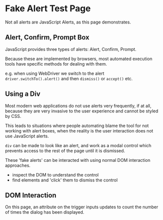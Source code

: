 # Fake Alert Test Page

<div class="explanation">
        <p>Not all alerts are JavaScript Alerts, as this page demonstrates.
        </p>
</div>

## Alert, Confirm, Prompt Box

JavaScript provides three types of alerts: Alert, Confirm, Prompt.

Because these are implemented by browsers, most automated execution tools have specific methods for dealing with them.

e.g. when using WebDriver we switch to the alert `driver.switchTo().alert()` and then `dismiss()` or `accept()` etc.

## Using a Div

Most modern web applications do not use alerts very frequently, if at all, because they are very invasive to the user experience and cannot be styled by CSS.

This leads to situations where people automating blame the tool for not working with alert boxes, when the reality is the user interaction does not use JavaScript alerts.

`div` can be made to look like an alert, and work as a modal control which prevents access to the rest of the page until it is dismissed.

These 'fake alerts' can be interacted with using normal DOM interaction approaches.

- inspect the DOM to understand the control
- find elements and 'click' them to dismiss the control

## DOM Interaction

On this page, an attribute on the trigger inputs updates to count the number of times the dialog has been displayed.
